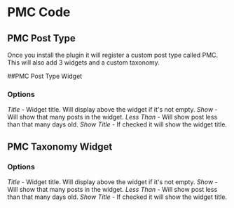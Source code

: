 # PMC Code

## PMC Post Type
Once you install the plugin it will register a custom post type called PMC. This will also add
3 widgets and a custom taxonomy.

##PMC Post Type Widget

### Options
*Title* - Widget title. Will display above the widget if it's not empty.
*Show* - Will show that many posts in the widget.
*Less Than* - Will show post less than that many days old.
*Show Title* - If checked it will show the widget title.

## PMC Taxonomy Widget

### Options
*Title* - Widget title. Will display above the widget if it's not empty.
*Show* - Will show that many posts in the widget.
*Less Than* - Will show post less than that many days old.
*Show Title* - If checked it will show the widget title.